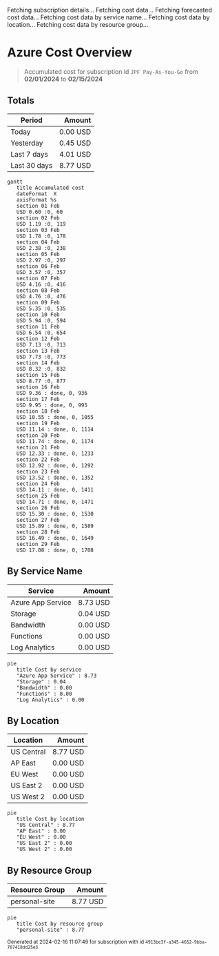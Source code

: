Fetching subscription details...
Fetching cost data...
Fetching forecasted cost data...
Fetching cost data by service name...
Fetching cost data by location...
Fetching cost data by resource group...
# Azure Cost Overview

> Accumulated cost for subscription id `JPF Pay-As-You-Go` from **02/01/2024** to **02/15/2024**

## Totals

|Period|Amount|
|---|---:|
|Today|0.00 USD|
|Yesterday|0.45 USD|
|Last 7 days|4.01 USD|
|Last 30 days|8.77 USD|

```mermaid
gantt
   title Accumulated cost
   dateFormat  X
   axisFormat %s
   section 01 Feb
   USD 0.60 :0, 60
   section 02 Feb
   USD 1.19 :0, 119
   section 03 Feb
   USD 1.78 :0, 178
   section 04 Feb
   USD 2.38 :0, 238
   section 05 Feb
   USD 2.97 :0, 297
   section 06 Feb
   USD 3.57 :0, 357
   section 07 Feb
   USD 4.16 :0, 416
   section 08 Feb
   USD 4.76 :0, 476
   section 09 Feb
   USD 5.35 :0, 535
   section 10 Feb
   USD 5.94 :0, 594
   section 11 Feb
   USD 6.54 :0, 654
   section 12 Feb
   USD 7.13 :0, 713
   section 13 Feb
   USD 7.73 :0, 773
   section 14 Feb
   USD 8.32 :0, 832
   section 15 Feb
   USD 8.77 :0, 877
   section 16 Feb
   USD 9.36 : done, 0, 936
   section 17 Feb
   USD 9.95 : done, 0, 995
   section 18 Feb
   USD 10.55 : done, 0, 1055
   section 19 Feb
   USD 11.14 : done, 0, 1114
   section 20 Feb
   USD 11.74 : done, 0, 1174
   section 21 Feb
   USD 12.33 : done, 0, 1233
   section 22 Feb
   USD 12.92 : done, 0, 1292
   section 23 Feb
   USD 13.52 : done, 0, 1352
   section 24 Feb
   USD 14.11 : done, 0, 1411
   section 25 Feb
   USD 14.71 : done, 0, 1471
   section 26 Feb
   USD 15.30 : done, 0, 1530
   section 27 Feb
   USD 15.89 : done, 0, 1589
   section 28 Feb
   USD 16.49 : done, 0, 1649
   section 29 Feb
   USD 17.08 : done, 0, 1708
```

## By Service Name

|Service|Amount|
|---|---:|
|Azure App Service|8.73 USD|
|Storage|0.04 USD|
|Bandwidth|0.00 USD|
|Functions|0.00 USD|
|Log Analytics|0.00 USD|

```mermaid
pie
   title Cost by service
   "Azure App Service" : 8.73
   "Storage" : 0.04
   "Bandwidth" : 0.00
   "Functions" : 0.00
   "Log Analytics" : 0.00
```

## By Location

|Location|Amount|
|---|---:|
|US Central|8.77 USD|
|AP East|0.00 USD|
|EU West|0.00 USD|
|US East 2|0.00 USD|
|US West 2|0.00 USD|

```mermaid
pie
   title Cost by location
   "US Central" : 8.77
   "AP East" : 0.00
   "EU West" : 0.00
   "US East 2" : 0.00
   "US West 2" : 0.00
```

## By Resource Group

|Resource Group|Amount|
|---|---:|
|personal-site|8.77 USD|

```mermaid
pie
   title Cost by resource group
   "personal-site" : 8.77
```

<sup>Generated at 2024-02-16 11:07:49 for subscription with id `4913be3f-a345-4652-9bba-767418dd25e3`</sup>
